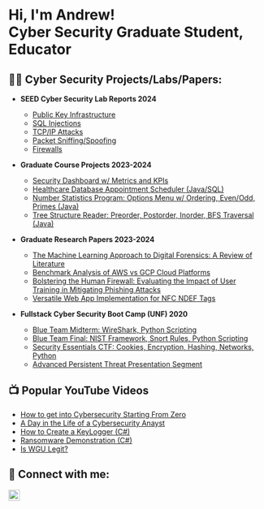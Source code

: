 <h1>Hi, I'm Andrew! <br/> Cyber Security Graduate Student</a>, Educator</a></h1>

<h2>👨‍💻 Cyber Security Projects/Labs/Papers: </h2>

- <b>SEED Cyber Security Lab Reports 2024</b>
  - [Public Key Infrastructure]()
  - [SQL Injections]()
  - [TCP/IP Attacks]()
  - [Packet Sniffing/Spoofing]()
  - [Firewalls]()

- <b>Graduate Course Projects 2023-2024</b>
  - [Security Dashboard w/ Metrics and KPIs](https://github.com/ajsimon1818/UNF-Graduate-Projects/blob/main/Security%20Dashboard.pdf)
  - [Healthcare Database Appointment Scheduler (Java/SQL)](https://github.com/ajsimon1818/UNF-Graduate-Projects/blob/main/Main.java)
  - [Number Statistics Program: Options Menu w/ Ordering, Even/Odd, Primes (Java)](https://github.com/ajsimon1818/UNF-Graduate-Projects/blob/main/Project1_n00695969.java)
  - [Tree Structure Reader: Preorder, Postorder, Inorder, BFS Traversal (Java)](https://github.com/ajsimon1818/UNF-Graduate-Projects/blob/main/assign3.java)
 
- <b>Graduate Research Papers 2023-2024</b>
  - [The Machine Learning Approach to Digital Forensics: A Review of Literature](https://github.com/ajsimon1818/UNF-Graduate-Papers/blob/main/The%20Machine%20Learning%20Approach%20to%20Digital%20Forensics%20A%20Review%20of%20Literature.pdf)
  - [Benchmark Analysis of AWS vs GCP Cloud Platforms](https://github.com/ajsimon1818/UNF-Graduate-Papers/blob/main/Benchmark%20and%20Analysis%20of%20AWS%20and%20GCP%20Cloud%20Platforms.pdf)
  - [Bolstering the Human Firewall: Evaluating the Impact of User Training in Mitigating Phishing Attacks](https://github.com/ajsimon1818/UNF-Graduate-Papers/blob/main/Bolstering_the_Human_Firewall__Evaluating_the_Impact_of_User_Training_in_Mitigating_Phishing_Attacks.pdf)
  - [Versatile Web App Implementation for NFC NDEF Tags](https://github.com/ajsimon1818/UNF-Graduate-Papers/blob/main/NFC%20Report.pdf)

- <b>Fullstack Cyber Security Boot Camp (UNF) 2020</b>
  - [Blue Team Midterm: WireShark, Python Scripting](https://github.com/joshmadakor1/Algorithms-Practice)
  - [Blue Team Final: NIST Framework, Snort Rules, Python Scripting]()
  - [Security Essentials CTF: Cookies, Encryption, Hashing, Networks, Python]()
  - [Advanced Persistent Threat Presentation Segment](https://www.youtube.com/watch?v=d2kA157Sk_U)


<h2>📺 Popular YouTube Videos</h2>

- [How to get into Cybersecurity Starting From Zero](https://www.youtube.com/watch?v=a83ASGn_V_s)
- [A Day in the Life of a Cybersecurity Anayst](https://www.youtube.com/watch?v=uHy3oM7NnoU)
- [How to Create a KeyLogger (C#)](https://www.youtube.com/watch?v=N-L9hklSlNk)
- [Ransomware Demonstration (C#)](https://www.youtube.com/watch?v=OfvdQeh79s0)
- [Is WGU Legit?](https://www.youtube.com/watch?v=E2MwRWxDBkA)

<h2> 🤳 Connect with me:</h2>

[<img align="left" alt="JoshMadakor | LinkedIn" width="22px" src="https://cdn.jsdelivr.net/npm/simple-icons@v3/icons/linkedin.svg" />][linkedin]


[linkedin]: https://www.linkedin.com/in/andrew-s1mon/

<!--
**joshmadakor1/joshmadakor1** is a ✨ _special_ ✨ repository because its `README.md` (this file) appears on your GitHub profile.

Here are some ideas to get you started:

- 🔭 I’m currently working on ...
- 🌱 I’m currently learning ...
- 👯 I’m looking to collaborate on ...
- 🤔 I’m looking for help with ...
- 💬 Ask me about ...
- 📫 How to reach me: ...
- 😄 Pronouns: ...
- ⚡ Fun fact: ...
-->
